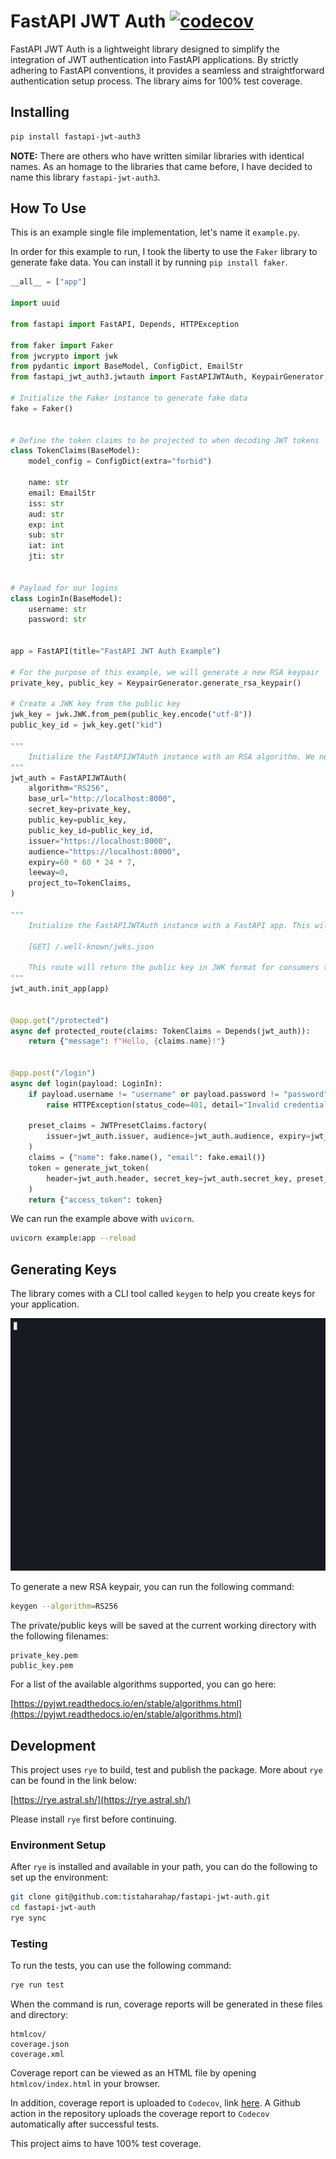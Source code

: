 # FastAPI JWT Auth [![codecov](https://codecov.io/github/tistaharahap/fastapi-jwt-auth/graph/badge.svg?token=7UHRBSW1ZX)](https://codecov.io/github/tistaharahap/fastapi-jwt-auth)

FastAPI JWT Auth is a lightweight library designed to simplify the integration of JWT authentication into FastAPI applications. By strictly adhering to FastAPI conventions, it provides a seamless and straightforward authentication setup process. The library aims for 100% test coverage.

## Installing

```bash
pip install fastapi-jwt-auth3
```

**NOTE:** There are others who have written similar libraries with identical names. As an homage to the libraries that came before, I have decided to name this library `fastapi-jwt-auth3`.

## How To Use

This is an example single file implementation, let's name it `example.py`.

In order for this example to run, I took the liberty to use the `Faker` library to generate fake data. You can install it by running `pip install faker`.

```python
__all__ = ["app"]

import uuid

from fastapi import FastAPI, Depends, HTTPException

from faker import Faker
from jwcrypto import jwk
from pydantic import BaseModel, ConfigDict, EmailStr
from fastapi_jwt_auth3.jwtauth import FastAPIJWTAuth, KeypairGenerator, JWTPresetClaims, generate_jwt_token

# Initialize the Faker instance to generate fake data
fake = Faker()


# Define the token claims to be projected to when decoding JWT tokens
class TokenClaims(BaseModel):
    model_config = ConfigDict(extra="forbid")

    name: str
    email: EmailStr
    iss: str
    aud: str
    exp: int
    sub: str
    iat: int
    jti: str


# Payload for our logins
class LoginIn(BaseModel):
    username: str
    password: str


app = FastAPI(title="FastAPI JWT Auth Example")

# For the purpose of this example, we will generate a new RSA keypair
private_key, public_key = KeypairGenerator.generate_rsa_keypair()

# Create a JWK key from the public key
jwk_key = jwk.JWK.from_pem(public_key.encode("utf-8"))
public_key_id = jwk_key.get("kid")

"""
    Initialize the FastAPIJWTAuth instance with an RSA algorithm. We need to provide a set of private and public key.
"""
jwt_auth = FastAPIJWTAuth(
    algorithm="RS256",
    base_url="http://localhost:8000",
    secret_key=private_key,
    public_key=public_key,
    public_key_id=public_key_id,
    issuer="https://localhost:8000",
    audience="https://localhost:8000",
    expiry=60 * 60 * 24 * 7,
    leeway=0,
    project_to=TokenClaims,
)

"""
    Initialize the FastAPIJWTAuth instance with a FastAPI app. This will add a route at:
    
    [GET] /.well-known/jwks.json
    
    This route will return the public key in JWK format for consumers to verify the JWT token.
"""
jwt_auth.init_app(app)


@app.get("/protected")
async def protected_route(claims: TokenClaims = Depends(jwt_auth)):
    return {"message": f"Hello, {claims.name}!"}


@app.post("/login")
async def login(payload: LoginIn):
    if payload.username != "username" or payload.password != "password":
        raise HTTPException(status_code=401, detail="Invalid credentials")

    preset_claims = JWTPresetClaims.factory(
        issuer=jwt_auth.issuer, audience=jwt_auth.audience, expiry=jwt_auth.expiry, subject=str(uuid.uuid4())
    )
    claims = {"name": fake.name(), "email": fake.email()}
    token = generate_jwt_token(
        header=jwt_auth.header, secret_key=jwt_auth.secret_key, preset_claims=preset_claims, claims=claims
    )
    return {"access_token": token}
```

We can run the example above with `uvicorn`.

```bash
uvicorn example:app --reload
```

## Generating Keys

The library comes with a CLI tool called `keygen` to help you create keys for your application.

![Keygen Help](images/keygen-help.gif)

To generate a new RSA keypair, you can run the following command:

```bash
keygen --algorithm=RS256
```

The private/public keys will be saved at the current working directory with the following filenames:

```
private_key.pem
public_key.pem
```

For a list of the available algorithms supported, you can go here:

[https://pyjwt.readthedocs.io/en/stable/algorithms.html](https://pyjwt.readthedocs.io/en/stable/algorithms.html)

## Development

This project uses `rye` to build, test and publish the package. More about `rye` can be found in the link below:

[https://rye.astral.sh/](https://rye.astral.sh/)

Please install `rye` first before continuing.

### Environment Setup

After `rye` is installed and available in your path, you can do the following to set up the environment:

```bash
git clone git@github.com:tistaharahap/fastapi-jwt-auth.git
cd fastapi-jwt-auth
rye sync
````

### Testing

To run the tests, you can use the following command:

```bash
rye run test
```

When the command is run, coverage reports will be generated in these files and directory:

```
htmlcov/
coverage.json
coverage.xml
```

Coverage report can be viewed as an HTML file by opening `htmlcov/index.html` in your browser.

In addition, coverage report is uploaded to `Codecov`, link [here](https://app.codecov.io/gh/tistaharahap/fastapi-jwt-auth). A Github action in the repository uploads the coverage report to `Codecov` automatically after successful tests.

This project aims to have 100% test coverage.
